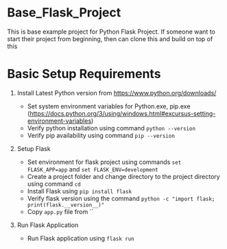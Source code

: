 # Base_Flask_Project
This is base example project for Python Flask Project. If someone want to start their project from beginning, then can clone this and build on top of this

# Basic Setup Requirements

1. Install Latest Python version from https://www.python.org/downloads/
    - Set system environment variables for Python.exe, pip.exe (https://docs.python.org/3/using/windows.html#excursus-setting-environment-variables)
    - Verify python installation using command `python --version`
    - Verify pip availability using command `pip --version`

2. Setup Flask
    - Set environment for flask project using commands `set FLASK_APP=app` and `set FLASK_ENV=development`
    - Create a project folder and change directory to the project directory using command `cd`
    - Install Flask using `pip install flask`
    - Verify flask version using the command `python -c "import flask; print(flask.__version__)"`
    - Copy `app.py` file from ``

3. Run Flask Application
    - Run Flask application using `flask run`
